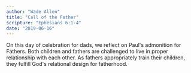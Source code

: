 ```yaml
---
author: "Wade Allen"
title: "Call of the Father"
scripture: "Ephesians 6:1-4"
date: "2019-06-16"
---
```


On this day of celebration for dads, we reflect on Paul's admonition for Fathers. Both children and fathers are challenged to live in proper relationship with each other. As fathers appropriately train their children, they fulfill God's relational design for fatherhood.
